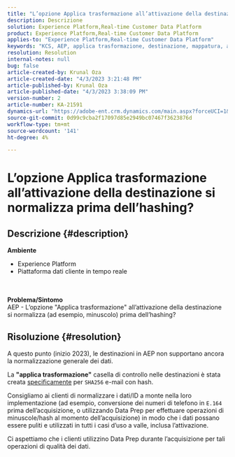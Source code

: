 ```yaml
---
title: "L’opzione Applica trasformazione all’attivazione della destinazione si normalizza prima dell’hashing?"
description: Descrizione
solution: Experience Platform,Real-time Customer Data Platform
product: Experience Platform,Real-time Customer Data Platform
applies-to: "Experience Platform,Real-time Customer Data Platform"
keywords: "KCS, AEP, applica trasformazione, destinazione, mappatura, attivazione, RT-CDP"
resolution: Resolution
internal-notes: null
bug: false
article-created-by: Krunal Oza
article-created-date: "4/3/2023 3:21:48 PM"
article-published-by: Krunal Oza
article-published-date: "4/3/2023 3:38:09 PM"
version-number: 2
article-number: KA-21591
dynamics-url: "https://adobe-ent.crm.dynamics.com/main.aspx?forceUCI=1&pagetype=entityrecord&etn=knowledgearticle&id=ad32aa3c-33d2-ed11-a7c7-6045bd006b4b"
source-git-commit: 0d99c9cba2f17097d85e2949bc07467f3623876d
workflow-type: tm+mt
source-wordcount: '141'
ht-degree: 4%

---
```


# L’opzione Applica trasformazione all’attivazione della destinazione si normalizza prima dell’hashing?

## Descrizione {#description}

<b>Ambiente</b>
- Experience Platform
- Piattaforma dati cliente in tempo reale

<br> <br><b>Problema/Sintomo</b><br>AEP - L’opzione &quot;Applica trasformazione&quot; all’attivazione della destinazione si normalizza (ad esempio, minuscolo) prima dell’hashing?

## Risoluzione {#resolution}


A questo punto (inizio 2023), le destinazioni in AEP non supportano ancora la normalizzazione generale dei dati.

La <b>&quot;applica trasformazione&quot;</b> casella di controllo nelle destinazioni è stata creata <u>specificamente</u> per `SHA256` e-mail con hash.

Consigliamo ai clienti di normalizzare i dati/ID a monte nella loro implementazione (ad esempio, conversione dei numeri di telefono in `E.164` prima dell’acquisizione, o utilizzando Data Prep per effettuare operazioni di minuscole/hash al momento dell’acquisizione) in modo che i dati possano essere puliti e utilizzati in tutti i casi d’uso a valle, inclusa l’attivazione.

Ci aspettiamo che i clienti utilizzino Data Prep durante l’acquisizione per tali operazioni di qualità dei dati.




